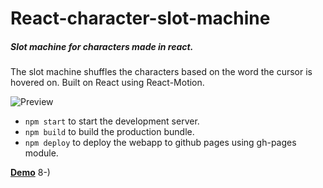 # React-character-slot-machine

##### Slot machine for characters made in react.

The slot machine shuffles the characters based on the word the cursor is hovered on. Built on React using React-Motion.

![Preview](https://vsc-github.github.io/react-character-slot-machine/preview.gif)

* `npm start` to start the development server.
* `npm build` to build the production bundle.
* `npm deploy` to deploy the webapp to github pages using gh-pages module.

__[Demo](https://vsc-github.github.io/react-character-slot-machine/)__ 8-)